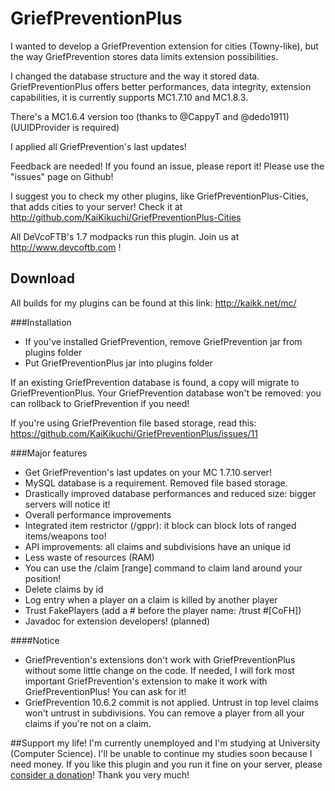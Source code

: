 # GriefPreventionPlus
I wanted to develop a GriefPrevention extension for cities (Towny-like), but the way GriefPrevention stores data limits extension possibilities.

I changed the database structure and the way it stored data. GriefPreventionPlus offers better performances, data integrity, extension capabilities, it is currently supports MC1.7.10 and MC1.8.3.

There's a MC1.6.4 version too (thanks to @CappyT and @dedo1911) (UUIDProvider is required)

I applied all GriefPrevention's last updates!

Feedback are needed! If you found an issue, please report it!
Please use the "issues" page on Github!

I suggest you to check my other plugins, like GriefPreventionPlus-Cities, that adds cities to your server! Check it at http://github.com/KaiKikuchi/GriefPreventionPlus-Cities

All DeVcoFTB's 1.7 modpacks run this plugin.
Join us at http://www.devcoftb.com !

## Download
All builds for my plugins can be found at this link: http://kaikk.net/mc/

###Installation
- If you've installed GriefPrevention, remove GriefPrevention jar from plugins folder
- Put GriefPreventionPlus jar into plugins folder

If an existing GriefPrevention database is found, a copy will migrate to GriefPreventionPlus.
Your GriefPrevention database won't be removed: you can rollback to GriefPrevention if you need!

If you're using GriefPrevention file based storage, read this: https://github.com/KaiKikuchi/GriefPreventionPlus/issues/11

###Major features
- Get GriefPrevention's last updates on your MC 1.7.10 server!
- MySQL database is a requirement. Removed file based storage.
- Drastically improved database performances and reduced size: bigger servers will notice it!
- Overall performance improvements
- Integrated item restrictor (/gppr): it block can block lots of ranged items/weapons too!
- API improvements: all claims and subdivisions have an unique id
- Less waste of resources (RAM)
- You can use the /claim [range] command to claim land around your position!
- Delete claims by id
- Log entry when a player on a claim is killed by another player
- Trust FakePlayers (add a # before the player name: /trust #[CoFH])
- Javadoc for extension developers! (planned)


####Notice
- GriefPrevention's extensions don't work with GriefPreventionPlus without some little change on the code. If needed, I will fork most important GriefPrevention's extension to make it work with GriefPreventionPlus! You can ask for it!
- GriefPrevention 10.6.2 commit is not applied. Untrust in top level claims won't untrust in subdivisions. You can remove a player from all your claims if you're not on a claim.

##Support my life!
I'm currently unemployed and I'm studying at University (Computer Science).
I'll be unable to continue my studies soon because I need money.
If you like this plugin and you run it fine on your server, please <a href='http://kaikk.net/mc/#donate'>consider a donation</a>!
Thank you very much!
